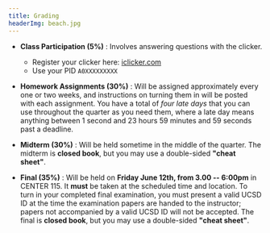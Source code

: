 ```yaml
---
title: Grading
headerImg: beach.jpg
---
```


- **Class Participation (5%)** :
  Involves answering questions with the clicker.
  - Register your clicker here: [iclicker.com](http://www.iclicker.com)
  - Use your PID `A0XXXXXXXXX`

- **Homework Assignments (30%)** :
  Will be assigned approximately every one or two weeks,
  and instructions on turning them in will be posted with
  each assignment. You have a total of *four late days*
  that you can use throughout the quarter as you need them,
  where a late day means anything between 1 second and 23
  hours 59 minutes and 59 seconds past a deadline.

- **Midterm (30%)** :
  Will be held sometime in the middle of the quarter.
  The midterm is **closed book**, but you may use a
  double-sided **"cheat sheet"**.

- **Final (35%)** :
  Will be held on **Friday June 12th, from 3.00 -- 6:00pm** in CENTER 115.
  It **must** be taken at the scheduled time and location.
  To turn in your completed final examination, you must
  present a valid UCSD ID at the time the examination
  papers are handed to the instructor; papers not
  accompanied by a valid UCSD ID will not be accepted.
  The final is **closed book**, but you may use a
  double-sided **"cheat sheet"**.
